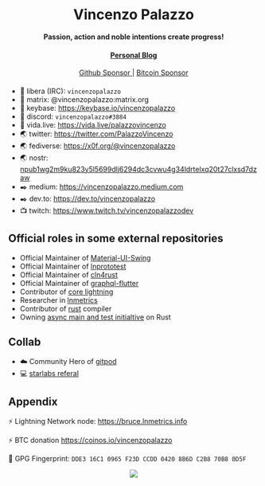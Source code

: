<div align="center">
  <h1>Vincenzo Palazzo</h1>

  <p>
    <strong>Passion, action and noble intentions create progress!</strong>
  </p>

  <p>
  </p>

  <h4>
    <a href="https://blog.hedwing.dev"> Personal Blog</a>
  </h4>
 
  <a href="https://github.com/sponsors/vincenzopalazzo">
    Github Sponsor
  </a>
  <span>|</span>
  <a href="https://bitcoindevlist.com/vincenzopalazzo/#vincenzopalazzo">
    Bitcoin Sponsor
  </a>
  
</div>

#### 

- :speech_balloon: libera (IRC): `vincenzopalazzo`
- :speech_balloon: matrix: @vincenzopalazzo:matrix.org
- :speech_balloon: keybase: https://keybase.io/vincenzopalazzo
- 💬 discord: `vincenzopalazzo#3884`
- 💬 vida.live: https://vida.live/palazzovincenzo
- :earth_asia: twitter: https://twitter.com/PalazzoVincenzo
- :earth_asia: fediverse: https://x0f.org/@vincenzopalazzo
- 🌏 nostr: [npub1wg2m9ku823y5l5699dlj6294dc3cvwu4g34ldrtelxq20t27clxsd7dzaw](https://nosta.me/7215b2db8754494fd3452b7f2d28b56e23863b95446bf68d79f980a7ad5ec7cd)
- :black_nib: medium: https://vincenzopalazzo.medium.com
- :black_nib: dev.to: https://dev.to/vincenzopalazzo
- 📺 twitch: https://www.twitch.tv/vincenzopalazzodev

##  Official roles in some external repositories

- Official Maintainer of [Material-UI-Swing](https://github.com/vincenzopalazzo/material-ui-swing)
- Official Maintainer of [lnprototest](https://github.com/rustyrussell/lnprototest)
- Official Maintainer of [cln4rust](https://github.com/laanwj/cln4rust)
- Official Maintainer of [graphql-flutter](https://github.com/zino-app/graphql-flutter)
- Contributor of [core lightning](https://github.com/ElementsProject/lightning)
- Researcher in [lnmetrics](https://github.com/LNOpenMetrics)
- Contributor of [rust](https://github.com/rust-lang/rust) compiler
- Owning [async main and test initialtive](https://vincenzopalazzo.github.io/async-main-and-tests-initiative/index.html) on Rust

## Collab

- ☁️ Community Hero of [gitpod](https://www.gitpod.io/)
- 💻 [starlabs referal](https://bit.ly/3PRTNUH)

## Appendix

:zap: Lightning Network node: https://bruce.lnmetrics.info

:zap: BTC donation https://coinos.io/vincenzopalazzo

:key: GPG Fingerprint: `DDE3 16C1 0965 F23D CCDD 0420 8B6D C2B8 70B8 0D5F`

<div align="center">
    <img src="https://github-readme-stats.vercel.app/api?username=vincenzopalazzo&show_icons=true&theme=radical" />
</div>
